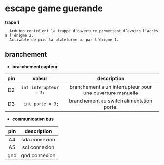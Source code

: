 # escape game guerande
  **trape 1**

      Arduino contrôlent la trappe d'ouverture permettent d’avoirs l’accès a l'énigme 2.
      Activable de puis la plateforme ou par l’énigme 1.


##  branchement

  + **branchement capteur**

pin | valeur  | description
:-:|:-:|:-:
D2 | ``` int interupteur = 2; ``` | branchement a un interrupteur pour une ouverture manuelle
D3 | ``` int porte = 3;``` | branchement au switch alimentation porte.

  + **communication bus**

pin | description
:-: |:-:
A4 | sda connexion
A5 | scl connexion
gnd | gnd connexion
